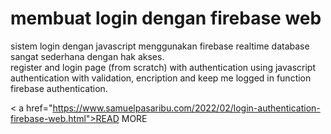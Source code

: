 # membuat login dengan firebase web
sistem login dengan javascript menggunakan firebase realtime database sangat sederhana dengan hak akses.
<br>
register and login page (from scratch) with authentication using javascript
authentication with validation, encription and keep me logged in function
firebase authentication.<br>

< a href="https://www.samuelpasaribu.com/2022/02/login-authentication-firebase-web.html">READ MORE</a>
